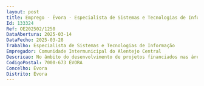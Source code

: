 ```yaml
--- 
layout: post
title: Emprego - Évora - Especialista de Sistemas e Tecnologias de Informação
Id: 133324
Ref: OE202502/1250
DataAbertura: 2025-03-14
DataFecho: 2025-03-28
Trabalho: Especialista de Sistemas e Tecnologias de Informação
Empregador: Comunidade Intermunicipal do Alentejo Central
Descricao: No âmbito do desenvolvimento de projetos financiados nas áreas de transição digital, modernização administrativa e territórios inteligentes, as funções a desempenhar são as seguintes   Participar na definição da estratégia de transição digital da CIMAC e dos vários projetos Intermunicipais em curso   Estudar e analisar as várias tecnologias a integrar em projetos financiados, avaliando a interoperabilidade, a segurança e o desempenho dos sistemas   Identificar possíveis riscos tecnológicos na implementação dos projetos e propor soluções para os mitigar   Elaborar pareceres técnicos sobre soluções propostas por fornecedores   Apoiar na definição de requisitos técnicos para a elaboração de cadernos de encargos, assegurando a conformidade com as normas e as boas práticas em vigor   Análise de propostas de fornecimento das várias tecnologias e estudo sobre a forma de integração das mesmas   Realizar o acompanhamento técnico e a evolução dos projetos no âmbito da transição digital.
CodigoPostal: 7000-673 ÉVORA
Concelho: Évora
Distrito: Évora
--- 
```

